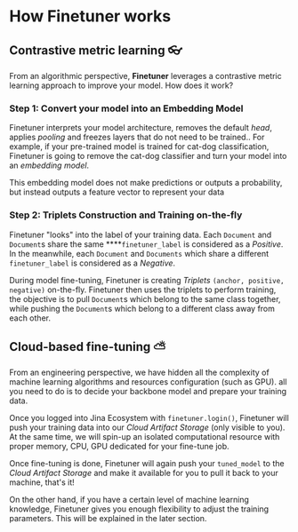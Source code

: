# How Finetuner works

## Contrastive metric learning 👓

From an algorithmic perspective,
**Finetuner** leverages a contrastive metric learning approach to improve your model.
How does it work?

### Step 1: Convert your model into an Embedding Model

Finetuner interprets your model architecture,
removes the default *head*, applies *pooling* and freezes layers that do not need to be trained..
For example, if your pre-trained model is trained for cat-dog classification,
Finetuner is going to remove the cat-dog classifier and turn your model into an *embedding model*.

This embedding model does not make predictions or outputs a probability,
but instead outputs a feature vector to represent your data

### Step 2: Triplets Construction and Training on-the-fly

Finetuner "looks" into the label of your training data.
Each `Document` and `Document`s share the same ****`finetuner_label` is considered as a *Positive*.
In the meanwhile, each `Document` and `Documents` which share a different `finetuner_label` is considered as a *Negative*.

During model fine-tuning, Finetuner is creating *Triplets*  ``(anchor, positive, negative)`` on-the-fly.
Finetuner then uses the triplets to perform training,
the objective is to pull `Document`s which belong to the same class together,
while pushing the `Document`s which belong to a different class away from each other.



## Cloud-based fine-tuning ⛅

From an engineering perspective,
we have hidden all the complexity of machine learning algorithms and resources configuration (such as GPU).
all you need to do is to decide your backbone model and prepare your training data.

Once you logged into Jina Ecosystem with `finetuner.login()`,
Finetuner will push your training data into our *Cloud Artifact Storage* (only visible to you).
At the same time, we will spin-up an isolated computational resource
with proper memory, CPU, GPU dedicated for your fine-tune job.

Once fine-tuning is done, Finetuner will again push your `tuned_model` to the *Cloud Artifact Storage*
and make it available for you to pull it back to your machine,
that's it!

On the other hand,
if you have a certain level of machine learning knowledge,
Finetuner gives you enough flexibility to adjust the training parameters.
This will be explained in the later section.

